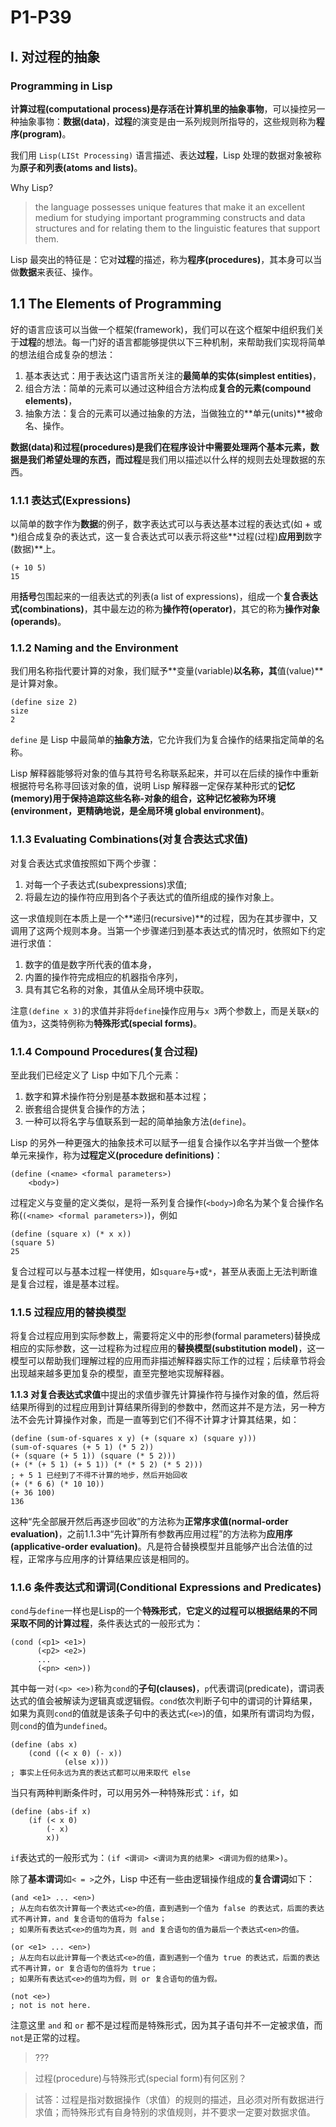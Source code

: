 # P1-P39

## I. 对过程的抽象

### Programming in Lisp

**计算过程(computational process)**是存活在计算机里的**抽象事物**，可以操控另一种抽象事物：**数据(data)**，**过程**的演变是由一系列规则所指导的，这些规则称为**程序(program)**。

我们用 `Lisp(LISt Processing)` 语言描述、表达**过程**，Lisp 处理的数据对象被称为**原子和列表(atoms and lists)**。

Why Lisp?

> the language possesses unique features that make it an excellent medium for studying important programming constructs and data structures and for relating them to the linguistic features that support them.

Lisp 最突出的特征是：它对**过程**的描述，称为**程序(procedures)**，其本身可以当做**数据**来表征、操作。

## 1.1 The Elements of Programming

好的语言应该可以当做一个框架(framework)，我们可以在这个框架中组织我们关于**过程**的想法。每一门好的语言都能够提供以下三种机制，来帮助我们实现将简单的想法组合成复杂的想法：

1. 基本表达式：用于表达这门语言所关注的**最简单的实体(simplest entities)**，
2. 组合方法：简单的元素可以通过这种组合方法构成**复合的元素(compound elements)**，
3. 抽象方法：复合的元素可以通过抽象的方法，当做独立的**单元(units)**被命名、操作。

**数据(data)**和**过程(procedures)**是我们在程序设计中需要处理两个基本元素，**数据**是我们希望处理的东西，而**过程**是我们用以描述以什么样的规则去处理数据的东西。

### 1.1.1 表达式(Expressions)

以简单的数字作为**数据**的例子，数字表达式可以与表达基本过程的表达式(如 + 或 *)组合成复杂的表达式，这一复合表达式可以表示将这些**过程(过程)**应用到**数字(数据)**上。

    (+ 10 5)
    15

用**括号**包围起来的一组表达式的列表(a list of expressions)，组成一个**复合表达式(combinations)**，其中最左边的称为**操作符(operator)**，其它的称为**操作对象(operands)**。

### 1.1.2 Naming and the Environment

我们用名称指代要计算的对象，我们赋予**变量(variable)**以名称，其**值(value)**是计算对象。

    (define size 2)
    size
    2

`define` 是 Lisp 中最简单的**抽象方法**，它允许我们为复合操作的结果指定简单的名称。

Lisp 解释器能够将对象的值与其符号名称联系起来，并可以在后续的操作中重新根据符号名称寻回该对象的值，说明 Lisp 解释器一定保存某种形式的**记忆(memory)**用于保持追踪这些名称-对象的组合，这种记忆被称为**环境(environment，更精确地说，是全局环境 global environment)**。

### 1.1.3 Evaluating Combinations(对复合表达式求值)

对复合表达式求值按照如下两个步骤：

1. 对每一个子表达式(subexpressions)求值;
2. 将最左边的操作符应用到各个子表达式的值所组成的操作对象上。

这一求值规则在本质上是一个**递归(recursive)**的过程，因为在其步骤中，又调用了这两个规则本身。当第一个步骤递归到基本表达式的情况时，依照如下约定进行求值：

1. 数字的值是数字所代表的值本身，
2. 内置的操作符完成相应的机器指令序列，
3. 具有其它名称的对象，其值从全局环境中获取。

注意`(define x 3)`的求值并非将`define`操作应用与`x 3`两个参数上，而是关联`x`的值为`3`，这类特例称为**特殊形式(special forms)**。

### 1.1.4 Compound Procedures(复合过程)

至此我们已经定义了 Lisp 中如下几个元素：

1. 数字和算术操作符分别是基本数据和基本过程；
2. 嵌套组合提供复合操作的方法；
3. 一种可以将名字与值联系到一起的简单抽象方法(`define`)。

Lisp 的另外一种更强大的抽象技术可以赋予一组复合操作以名字并当做一个整体单元来操作，称为**过程定义(procedure definitions)**：

    (define (<name> <formal parameters>)
        <body>)

过程定义与变量的定义类似，是将一系列复合操作(`<body>`)命名为某个复合操作名称(`(<name> <formal parameters>)`)，例如

    (define (square x) (* x x))
    (square 5)
    25
    
复合过程可以与基本过程一样使用，如`square`与`+`或`*`，甚至从表面上无法判断谁是复合过程，谁是基本过程。

### 1.1.5 过程应用的替换模型

将复合过程应用到实际参数上，需要将定义中的形参(formal parameters)替换成相应的实际参数，这一过程称为过程应用的**替换模型(substitution model)**，这一模型可以帮助我们理解过程的应用而非描述解释器实际工作的过程；后续章节将会出现越来越多更加复杂的模型，直至完整地实现解释器。

**1.1.3 对复合表达式求值**中提出的求值步骤先计算操作符与操作对象的值，然后将结果所得到的过程应用到计算结果所得到的参数中，然而这并不是方法，另一种方法不会先计算操作对象，而是一直等到它们不得不计算才计算其结果，如：

    (define (sum-of-squares x y) (+ (square x) (square y)))
    (sum-of-squares (+ 5 1) (* 5 2))
    (+ (square (+ 5 1)) (square (* 5 2)))
    (+ (* (+ 5 1) (+ 5 1)) (* (* 5 2) (* 5 2)))
    ; + 5 1 已经到了不得不计算的地步，然后开始回收
    (+ (* 6 6) (* 10 10))
    (+ 36 100)
    136

这种“先全部展开然后再逐步回收”的方法称为**正常序求值(normal-order evaluation)**，之前1.1.3中“先计算所有参数再应用过程”的方法称为**应用序(applicative-order evaluation)**。凡是符合替换模型并且能够产出合法值的过程，正常序与应用序的计算结果应该是相同的。

### 1.1.6 条件表达式和谓词(Conditional Expressions and Predicates)

`cond`与`define`一样也是Lisp的一个**特殊形式**，**它定义的过程可以根据结果的不同采取不同的计算过程**，条件表达式的一般形式为：

    (cond (<p1> <e1>)
          (<p2> <e2>)  
          ...
          (<pn> <en>))
          
其中每一对`(<p> <e>)`称为`cond`的**子句(clauses)**，`p`代表谓词(predicate)，谓词表达式的值会被解读为逻辑真或逻辑假。`cond`依次判断子句中的谓词的计算结果，如果为真则`cond`的值就是该条子句中的表达式(`<e>`)的值，如果所有谓词均为假，则`cond`的值为`undefined`。

    (define (abs x)
        (cond ((< x 0) (- x))
                (else x)))
    ; 事实上任何永远为真的表达式都可以用来取代 else
    
当只有两种判断条件时，可以用另外一种特殊形式：`if`，如

    (define (abs-if x)
        (if (< x 0) 
            (- x)
            x))
            
`if`表达式的一般形式为：`(if <谓词> <谓词为真的结果> <谓词为假的结果>)`。

除了**基本谓词**如`< = >`之外，Lisp 中还有一些由逻辑操作组成的**复合谓词**如下：

    (and <e1> ... <en>)
    ; 从左向右依次计算每一个表达式<e>的值，直到遇到一个值为 false 的表达式，后面的表达式不再计算，and 复合语句的值将为 false；
    ; 如果所有表达式<e>的值均为真，则 and 复合语句的值为最后一个表达式<en>的值。
    
    (or <e1> ... <en>)
    ; 从左向右以此计算每一个表达式<e>的值，直到遇到一个值为 true 的表达式，后面的表达式不再计算，or 复合语句的值将为 true；
    ; 如果所有表达式<e>的值均为假，则 or 复合语句的值为假。
    
    (not <e>)
    ; not is not here.
    
注意这里 `and` 和 `or` 都不是过程而是特殊形式，因为其子语句并不一定被求值，而`not`是正常的过程。

> ???

> 过程(procedure)与特殊形式(special form)有何区别？

> 试答：过程是指对数据操作（求值）的规则的描述，且必须对所有数据进行求值；而特殊形式有自身特别的求值规则，并不要求一定要对数据求值。
                

    


























